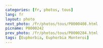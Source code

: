 ```yaml
---
categories: [fr, photos, tous]
lang: fr
layout: photo
next_photo: /fr/photos/tous/P0000408.html
picname: P0000242
prev_photo: /fr/photos/tous/P0000284.html
tags: [Euphorbia, Euphorbia Monteroi]
---
```

